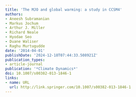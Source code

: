 ```yaml
---
title: 'The MJO and global warming: a study in CCSM4'
authors:
- Aneesh Subramanian
- Markus Jochum
- Arthur J. Miller
- Richard Neale
- Hyodae Seo
- Duane Waliser
- Raghu Murtugudde
date: '2014-04-01'
publishDate: '2024-12-18T07:44:33.508921Z'
publication_types:
- article-journal
publication: '*Climate Dynamics*'
doi: 10.1007/s00382-013-1846-1
links:
- name: URL
  url: http://link.springer.com/10.1007/s00382-013-1846-1
---
```

